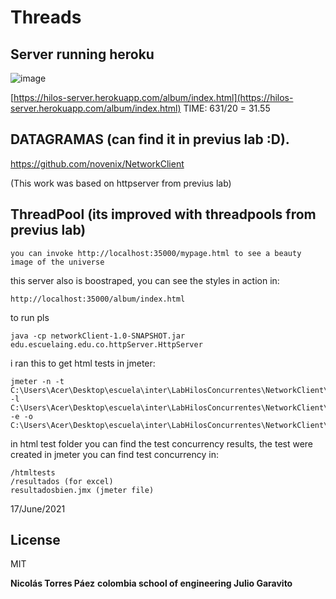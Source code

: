 # Threads
## Server running heroku
![image](https://user-images.githubusercontent.com/30741521/122846573-bc0b8e00-d2cb-11eb-98bd-235753e73473.png)


[https://hilos-server.herokuapp.com/album/index.html](https://hilos-server.herokuapp.com/album/index.html)
TIME: 631/20 = 31.55
## DATAGRAMAS (can find it in previus lab :D).

https://github.com/novenix/NetworkClient

(This work was based on httpserver from previus lab)
## ThreadPool (its improved with threadpools from previus lab)

    you can invoke http://localhost:35000/mypage.html to see a beauty image of the universe

this server also is boostraped, you can see the styles in action in:

    http://localhost:35000/album/index.html

to run pls

    java -cp networkClient-1.0-SNAPSHOT.jar edu.escuelaing.edu.co.httpServer.HttpServer
i ran this to get html tests in jmeter:

    jmeter -n -t C:\Users\Acer\Desktop\escuela\inter\LabHilosConcurrentes\NetworkClient\hilosServer\resultadosbien.jmx -l C:\Users\Acer\Desktop\escuela\inter\LabHilosConcurrentes\NetworkClient\hilosServer\resultados\result4.csv -e -o C:\Users\Acer\Desktop\escuela\inter\LabHilosConcurrentes\NetworkClient\hilosServer\htmltests

in html test folder you can find the test concurrency results, the test were created in jmeter
you can find test concurrency in:

    /htmltests
    /resultados (for excel)
    resultadosbien.jmx (jmeter file)

17/June/2021


## License

MIT

**Nicolás Torres Páez**
**colombia school of engineering Julio Garavito**

